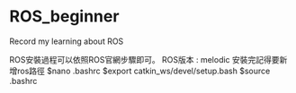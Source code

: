 # ROS_beginner
Record my learning about ROS

ROS安裝過程可以依照ROS官網步驟即可。
ROS版本 : melodic
安裝完記得要新增ros路徑
$nano .bashrc
$export catkin_ws/devel/setup.bash
$source .bashrc 
